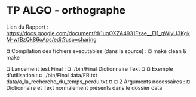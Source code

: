 # TP ALGO - orthographe

Lien du Rapport :
https://docs.google.com/document/d/1uqOXZA4931Fzae__El1_qWlyU3KgkM-wfBzQk86oAps/edit?usp=sharing


¤ Compilation des fichiers executables (dans la source) :
¤ make clean & make


¤ Lancement test Final :
¤ ./bin/Final Dictionnaire Text
¤
¤ Exemple d'utilisation :
¤ ./bin/Final data/FR.txt data/a_la_recherche_du_temps_perdu.txt
¤
¤ 2 Arguments necessaires :
¤ Dictionnaire et Text normalement présents dans le dossier data

